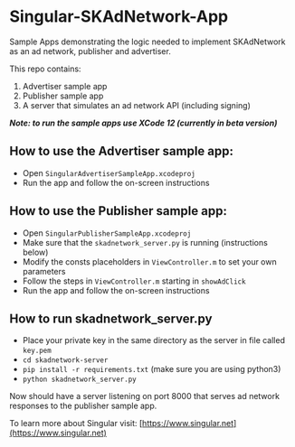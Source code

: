 # Singular-SKAdNetwork-App
Sample Apps demonstrating the logic needed to implement SKAdNetwork as an ad network, publisher and advertiser.

This repo contains:
1. Advertiser sample app
2. Publisher sample app
3. A server that simulates an ad network API (including signing)

***Note: to run the sample apps use XCode 12 (currently in beta version)***

## How to use the Advertiser sample app:
- Open `SingularAdvertiserSampleApp.xcodeproj`
- Run the app and follow the on-screen instructions

## How to use the Publisher sample app:
- Open `SingularPublisherSampleApp.xcodeproj`
- Make sure that the `skadnetwork_server.py` is running (instructions below)
- Modify the consts placeholders in `ViewController.m` to set your own parameters
- Follow the steps in `ViewController.m` starting in `showAdClick`
- Run the app and follow the on-screen instructions

## How to run skadnetwork_server.py
- Place your private key in the same directory as the server in file called `key.pem`
- `cd skadnetwork-server`
- `pip install -r requirements.txt` (make sure you are using python3)
- `python skadnetwork_server.py`

Now should have a server listening on port 8000 that serves ad network responses to the publisher sample app.

To learn more about Singular visit: [https://www.singular.net](https://www.singular.net)
